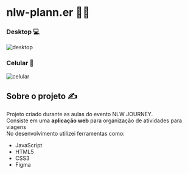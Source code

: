 # nlw-plann.er 👩‍🚀
### Desktop 💻
![desktop](https://github.com/user-attachments/assets/5388eafb-1260-4e5a-aad0-397aa6fd081a)
### Celular 📱
![celular](https://github.com/user-attachments/assets/91d5118a-2399-41cf-b52e-b2759fc37b70)


## Sobre o projeto ✍
 Projeto criado durante as aulas do evento NLW JOURNEY. <br>
 Consiste em uma **aplicação web** para organização de atividades para viagens <br>
 No desenvolvimento utilizei ferramentas como: <br>
 - JavaScript
 - HTML5
 - CSS3
 - Figma
